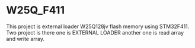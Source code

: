 # W25Q_F411
This project is external loader W25Q128jv flash memory using STM32F411. Two project is there one  is EXTERNAL LOADER another one is read array and write array.
